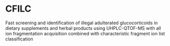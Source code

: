 # CFILC
Fast screening and identification of illegal adulterated glucocorticoids in dietary supplements and herbal products using UHPLC-QTOF-MS with all ion fragmentation acquisition combined with characteristic fragment ion list classification
